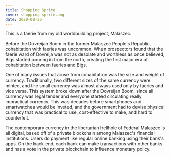 ```yaml
---
title: Shopping Sprite
cover: shopping-sprite.png
date: 2020-08-25
---
```

This is a faerie from my old worldbuilding project, Malaszec.

Before the Dovreijan Boom in the former Malaszec People's Republic, cohabitation with faeries was uncommon. When prospectors found that the faerie ward of Dovreija was not as desolate and worthless as once believed, Bigs started pouring in from the north, creating the first major era of cohabitation between faeries and Bigs.

One of many issues that arose from cohabitation was the size and weight of currency. Traditionally, two different sizes of the same currency were minted, and the small currency was almost always used only by faeries and vice versa. This system broke down after the Dovreijan Boom, since all currency was legal tender and everyone started circulating really impractical currency. This was decades before smartphones and smartwatches would be inveted, and the government had to devise physical currency that was practical to use, cost-effective to make, and hard to counterfeit.

The contemporary currency in the libertarian hellhole of Federal Malaszec is all digital, based off of a private blockchain among Malaszec's financial institutions. Users do payment like regular online banking using their bank's apps. On the back-end, each bank can make transactions with other banks and has a vote in the private blockchain to influence monetary policy.